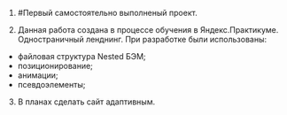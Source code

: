 1. #Первый самостоятельно выполненый проект.

2. Данная работа создана в процессе обучения в Яндекс.Практикуме.
Одностраничный ленднинг. При разработке были использованы:
* файловая структура Nested БЭМ;
* позиционирование;
* анимации;
* псевдоэлементы;

3. В планах сделать сайт адаптивным.
